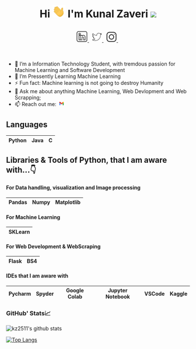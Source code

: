 <h1 align="center">Hi <img src="https://raw.githubusercontent.com/ABSphreak/ABSphreak/master/gifs/Hi.gif" width="35"> I'm Kunal Zaveri <img src="https://camo.githubusercontent.com/d3359cb00ab0b5ed8f2e1fe3fceb4fbaf3b614340f8c0db99c17b9f50b351770/68747470733a2f2f656d6f6a69732e736c61636b6d6f6a69732e636f6d2f656d6f6a69732f696d616765732f313533313834393433302f343234362f626c6f622d73756e676c61737365732e6769663f31353331383439343330" width="35"></h1>

##

<div align="center">
  <a href="https://www.linkedin.com/in/kz2511/">
    <img width="30px" src="/Images/linkedin-182-675325.png"  />
  </a>
  &nbsp;
  <a href="https://twitter.com/KunalZaveri6?s=08">
    <img width="28px" src="/Images/twitter-line.png" />
  </a>  
  &nbsp;
  <a href="https://www.instagram.com/kunal_251199/">
    <img width="28px" src="/Images/Instagram-Free-Icon-rdfd.png" />
  </a>  
  &nbsp;
 
</div>
<br>
<br>



- 🔭 I’m a Information Technology Student, with tremdous passion for Machine Learning and Software Development 
- 🌱 I’m Pressently Learning Machine Learning 
- ⚡ Fun fact: Machine learning is not going to destroy Humanity
- 💬 Ask me about anything Machine Learning, Web Devlopment and Web Scrapping;
- 📫 Reach out me: <a href="mailto:kunalzaveri11@gmail.com">
      <img width="20px" src="Images/Gmail-Logo.wine.svg" />
  </a>

## Languages

| Python | Java | C | 
| :---: | :---: | :---: |

## Libraries & Tools of Python, that I am aware with...👇

#### For Data handling, visualization and Image processing
| Pandas | Numpy |  Matplotlib |  
| :---: | :---: | :---: | 

#### For Machine Learning
|SKLearn |
| :---: |

#### For Web Development & WebScraping
| Flask | BS4|
| :---: | :---: |

#### IDEs that I am aware with 
| Pycharm | Spyder | Google Colab | Jupyter Notebook | VSCode | Kaggle
| :---: | :---: | :---: | :---: | :---: | :---: |


### GitHub' Stats📈
![kz2511's github stats](https://github-readme-stats.vercel.app/api?username=kz2511&show_icons=true&theme=cobalt)

[![Top Langs](https://github-readme-stats.vercel.app/api/top-langs/?username=kz2511&layout=compact&show_icons=true&theme=cobalt)](https://github.com/kz2511/github-readme-stats)
